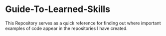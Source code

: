 # Guide-To-Learned-Skills
This Repository serves as a quick reference for finding out where important examples of code appear in the repositories I have created.
